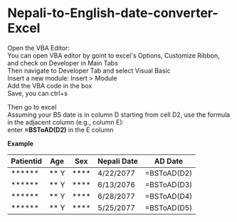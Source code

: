 # Nepali-to-English-date-converter-Excel
Open the VBA Editor: <br>
You can open VBA editor by goint to excel's Options, Customize Ribbon, and check on Developer in Main Tabs <br>
Then navigate to Developer Tab and select Visual Basic <br>
Insert a new module: Insert > Module <br>
Add the VBA code in the box<br>
Save, you can ctrl+s <br>

Then go to excel <br>
Assuming your BS date is in column D starting from cell D2, use the formula in the adjacent column (e.g., column E):<br>
enter <b>=BSToAD(D2)</b> in the E column<br>

<b>Example</b>
<table><thead><tr><th>Patientid</th><th>Age</th><th>Sex</th><th>Nepali Date</th><th>AD Date</th></tr></thead><tbody><tr><td>******</td><td>** Y</td><td>****</td><td>4/22/2077</td><td>=BSToAD(D2)</td></tr><tr><td>******</td><td>** Y</td><td>****</td><td>6/13/2076</td><td>=BSToAD(D3)</td></tr><tr><td>******</td><td>** Y</td><td>****</td><td>6/28/2077</td><td>=BSToAD(D4)</td></tr><tr><td>******</td><td>** Y</td><td>****</td><td>5/25/2077</td><td>=BSToAD(D5)</td></tr></tbody></table>